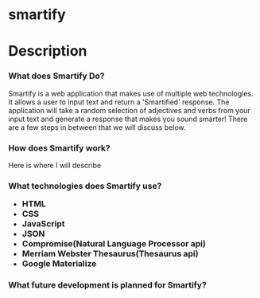 # smartify
<h1> Description </h1>
  
<h3> What does Smartify Do? </h3>
  <p> Smartify is a web application that makes use of multiple web technologies. It allows a user to input text and return a 'Smartified' response. The application will take a random selection of adjectives and verbs from your input text and generate a response that makes you sound smarter! There are a few steps in between that we will discuss below.
  
 <h3> How does Smartify work? </h3>
  <p> Here is where I will describe </p>
  
 <h3> What technologies does Smartify use? 
  <ul>
    <li>HTML</li>
    <li>CSS</li>
    <li>JavaScript</li>
    <li>JSON</li>
    <li>Compromise(Natural Language Processor api)</li>
    <li>Merriam Webster Thesaurus(Thesaurus api)</li>
    <li>Google Materialize</li>
  </ul>
 </h3>
 
 <h3>What future development is planned for Smartify?</h3>
